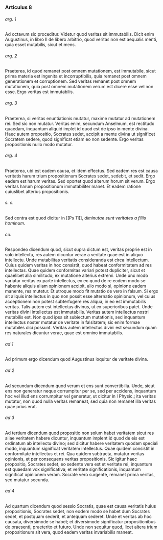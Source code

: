 ### Articulus 8

###### arg. 1
Ad octavum sic proceditur. Videtur quod veritas sit immutabilis. Dicit enim Augustinus, in libro II de libero arbitrio, quod veritas non est aequalis menti, quia esset mutabilis, sicut et mens.

###### arg. 2
Praeterea, id quod remanet post omnem mutationem, est immutabile, sicut prima materia est ingenita et incorruptibilis, quia remanet post omnem generationem et corruptionem. Sed veritas remanet post omnem mutationem, quia post omnem mutationem verum est dicere esse vel non esse. Ergo veritas est immutabilis.

###### arg. 3
Praeterea, si veritas enuntiationis mutatur, maxime mutatur ad mutationem rei. Sed sic non mutatur. Veritas enim, secundum Anselmum, est rectitudo quaedam, inquantum aliquid implet id quod est de ipso in mente divina. Haec autem propositio, Socrates sedet, accipit a mente divina ut significet Socratem sedere, quod significat etiam eo non sedente. Ergo veritas propositionis nullo modo mutatur.

###### arg. 4
Praeterea, ubi est eadem causa, et idem effectus. Sed eadem res est causa veritatis harum trium propositionum Socrates sedet, sedebit, et sedit. Ergo eadem est harum veritas. Sed oportet quod alterum horum sit verum. Ergo veritas harum propositionum immutabiliter manet. Et eadem ratione cuiuslibet alterius propositionis.

###### s. c.
Sed contra est quod dicitur in [[Ps 11]], *diminutae sunt veritates a filiis hominum*.

###### co.
Respondeo dicendum quod, sicut supra dictum est, veritas proprie est in solo intellectu, res autem dicuntur verae a veritate quae est in aliquo intellectu. Unde mutabilitas veritatis consideranda est circa intellectum. Cuius quidem veritas in hoc consistit, quod habeat conformitatem ad res intellectas. Quae quidem conformitas variari potest dupliciter, sicut et quaelibet alia similitudo, ex mutatione alterius extremi. Unde uno modo variatur veritas ex parte intellectus, ex eo quod de re eodem modo se habente aliquis aliam opinionem accipit, alio modo si, opinione eadem manente, res mutetur. Et utroque modo fit mutatio de vero in falsum. Si ergo sit aliquis intellectus in quo non possit esse alternatio opinionum, vel cuius acceptionem non potest subterfugere res aliqua, in eo est immutabilis veritas. Talis autem est intellectus divinus, ut ex superioribus patet. Unde veritas divini intellectus est immutabilis. Veritas autem intellectus nostri mutabilis est. Non quod ipsa sit subiectum mutationis, sed inquantum intellectus noster mutatur de veritate in falsitatem; sic enim formae mutabiles dici possunt. Veritas autem intellectus divini est secundum quam res naturales dicuntur verae, quae est omnino immutabilis.

###### ad 1
Ad primum ergo dicendum quod Augustinus loquitur de veritate divina.

###### ad 2
Ad secundum dicendum quod verum et ens sunt convertibilia. Unde, sicut ens non generatur neque corrumpitur per se, sed per accidens, inquantum hoc vel illud ens corrumpitur vel generatur, ut dicitur in I Physic.; ita veritas mutatur, non quod nulla veritas remaneat, sed quia non remanet illa veritas quae prius erat.

###### ad 3
Ad tertium dicendum quod propositio non solum habet veritatem sicut res aliae veritatem habere dicuntur, inquantum implent id quod de eis est ordinatum ab intellectu divino; sed dicitur habere veritatem quodam speciali modo, inquantum significat veritatem intellectus. Quae quidem consistit in conformitate intellectus et rei. Qua quidem subtracta, mutatur veritas opinionis, et per consequens veritas propositionis. Sic igitur haec propositio, Socrates sedet, eo sedente vera est et veritate rei, inquantum est quaedam vox significativa; et veritate significationis, inquantum significat opinionem veram. Socrate vero surgente, remanet prima veritas, sed mutatur secunda.

###### ad 4
Ad quartum dicendum quod sessio Socratis, quae est causa veritatis huius propositionis, Socrates sedet, non eodem modo se habet dum Socrates sedet, et postquam sederit, et antequam sederet. Unde et veritas ab hoc causata, diversimode se habet; et diversimode significatur propositionibus de praesenti, praeterito et futuro. Unde non sequitur quod, licet altera trium propositionum sit vera, quod eadem veritas invariabilis maneat.

